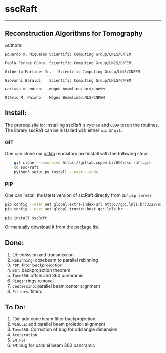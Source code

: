 # sscRaft
----------------------------------------
Reconstruction Algorithms for Tomography
----------------------------------------

Authors:

	Eduardo X. Miqueles	Scientific Computing Group/LNLS/CNPEM
	
	Paola Ferraz Cunha	Scientific Computing Group/LNLS/CNPEM
	
	Gilberto Martinez Jr.	Scientific Computing Group/LNLS/CNPEM
	
	Giovanni Baraldi	Scientific Computing Group/LNLS/CNPEM

	Larissa M. Moreno	Mogno Beamline/LNLS/CNPEM

	Otávio M. Paiano	Mogno Beamline/LNLS/CNPEM
	 

## Install:

The prerequisite for installing sscRaft is `Python` and `CUDA` to run the routines.
The library sscRaft can be installed with either `pip` or `git`. 

### GIT

One can clone our [gitlab](https://gitlab.cnpem.br/) repository and install with the following steps

```bash
    git clone --recursive https://gitlab.cnpem.br/GCC/ssc-raft.git
    cd ssc-raft 
    python3 setup.py install --user --cuda
```

### PIP

One can install the latest version of sscRaft directly from our `pip server` 

```bash
pip config --user set global.extra-index-url http://gcc.lnls.br:3128/simple/
pip config --user set global.trusted-host gcc.lnls.br

pip install sscRaft
```

Or manually download it from the [package](https://gcc.lnls.br:3128/packages/) list


## Done:

1. `EM`: emission and transmission
2. `Rebinning`: conebeam to parallel rebinning
3. `FBP`: filter backprojection
4. `BST`: backprojection theorem
5. `Tomo360`: offset and 360 panoramic
6. `Rings`: rings removal
7. `Centersino`: parallel beam center alignment
8. `Filters`: filters


## To Do:
1. `FDK`: add cone beam filter backprojection
2. `WIGLLE`: add parallel beam projetion alignment
3. `Tomo360`: Correction of bug for odd angle dimension
4. `Aceleration`
5. `EM FST`
6. `EM`: bug for parallel beam 360 panoramic
